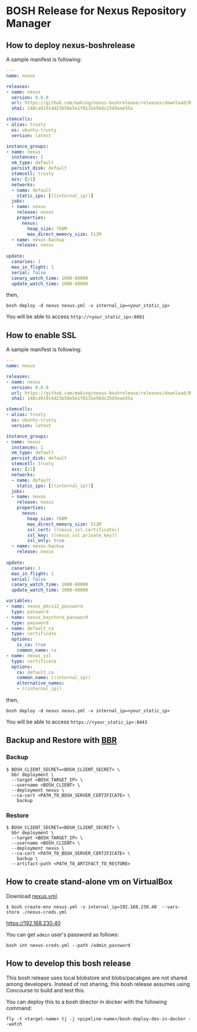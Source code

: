 # BOSH Release for Nexus Repository Manager

## How to deploy nexus-boshrelease

A sample manifest is following:

``` yml
---
name: nexus

releases:
- name: nexus
  version: 0.8.0
  url: https://github.com/making/nexus-boshrelease/releases/download/0.8.0/nexus-boshrelease-0.8.0.tgz
  sha1: 148ca91914d23b58e5e1f0131e56dc25d3eae55a

stemcells:
- alias: trusty
  os: ubuntu-trusty
  version: latest

instance_groups:
- name: nexus
  instances: 1
  vm_type: default
  persist_disk: default
  stemcell: trusty
  azs: [z1]
  networks:
  - name: default
    static_ips: [((internal_ip))]
  jobs:
  - name: nexus
    release: nexus
    properties:
      nexus:
        heap_size: 768M
        max_direct_memory_size: 512M
  - name: nexus-backup
    release: nexus
    
update:
  canaries: 1
  max_in_flight: 1
  serial: false
  canary_watch_time: 1000-60000
  update_watch_time: 1000-60000
```

then,

```
bosh deploy -d nexus nexus.yml -v internal_ip=<your_static_ip>
```

You will be able to access `http://<your_static_ip>:8081`


## How to enable SSL

A sample manifest is following:

``` yml
---
name: nexus

releases:
- name: nexus
  version: 0.8.0
  url: https://github.com/making/nexus-boshrelease/releases/download/0.8.0/nexus-boshrelease-0.8.0.tgz
  sha1: 148ca91914d23b58e5e1f0131e56dc25d3eae55a

stemcells:
- alias: trusty
  os: ubuntu-trusty
  version: latest

instance_groups:
- name: nexus
  instances: 1
  vm_type: default
  persist_disk: default
  stemcell: trusty
  azs: [z1]
  networks:
  - name: default
    static_ips: [((internal_ip))]
  jobs:
  - name: nexus
    release: nexus
    properties:
      nexus:
        heap_size: 768M
        max_direct_memory_size: 512M
        ssl_cert: ((nexus_ssl.certificate))
        ssl_key: ((nexus_ssl.private_key))
        ssl_only: true
  - name: nexus-backup
    release: nexus
    
update:
  canaries: 1
  max_in_flight: 1
  serial: false
  canary_watch_time: 1000-60000
  update_watch_time: 1000-60000

variables:
- name: nexus_pkcs12_password
  type: password
- name: nexus_keystore_password
  type: password
- name: default_ca
  type: certificate
  options:
    is_ca: true
    common_name: ca
- name: nexus_ssl
  type: certificate
  options:
    ca: default_ca
    common_name: ((internal_ip))
    alternative_names: 
    - ((internal_ip))
```

then,

```
bosh deploy -d nexus nexus.yml -v internal_ip=<your_static_ip>
```

You will be able to access `https://<your_static_ip>:8443`


## Backup and Restore with [BBR](http://www.boshbackuprestore.io/)

### Backup

```
$ BOSH_CLIENT_SECRET=<BOSH_CLIENT_SECRET> \
  bbr deployment \
  --target <BOSH_TARGET_IP> \
  --username <BOSH_CLIENT> \
  --deployment nexus \
  --ca-cert <PATH_TO_BOSH_SERVER_CERTIFICATE> \
    backup
```

### Restore

```
$ BOSH_CLIENT_SECRET=<BOSH_CLIENT_SECRET> \
  bbr deployment \
  --target <BOSH_TARGET_IP> \
  --username <BOSH_CLIENT> \
  --deployment nexus \
  --ca-cert <PATH_TO_BOSH_SERVER_CERTIFICATE> \
    backup \
  --artifact-path <PATH_TO_ARTIFACT_TO_RESTORE>
```

## How to create stand-alone vm on VirtualBox

Download [nexus.yml](deployment/nexus.yml).

```
$ bosh create-env nexus.yml -v internal_ip=192.168.230.40  --vars-store ./nexus-creds.yml
```

https://192.168.230.40

You can get `admin` user's password as follows:

```
bosh int nexus-creds.yml --path /admin_password
```

## How to develop this bosh release

This bosh release uses local blobstore and blobs/pacakges are not shared among developers.
Instead of not sharing, this bosh release assumes using Concourse to build and test this.

You can deploy this to a bosh director in docker with the following command:

```
fly -t <target-name> tj -j <pipeline-name>/bosh-deploy-dev-in-docker --watch
```
